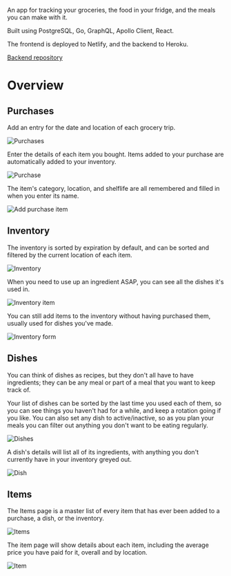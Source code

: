 An app for tracking your groceries, the food in your fridge, and the meals you can make with it.

Built using PostgreSQL, Go, GraphQL, Apollo Client, React.

The frontend is deployed to Netlify, and the backend to Heroku.

[Backend repository](https://github.com/laurakcleve/go-meal)

# Overview

## Purchases

Add an entry for the date and location of each grocery trip.

![Purchases](images/purchases.png)

Enter the details of each item you bought. Items added to your purchase are automatically added to your inventory.

![Purchase](images/purchase.png)

The item's category, location, and shelflife are all remembered and filled in when you enter its name.

![Add purchase item](images/purchase-item-add.gif)

## Inventory

The inventory is sorted by expiration by default, and can be sorted and filtered by the current location of each item.

![Inventory](images/inventory.png)

When you need to use up an ingredient ASAP, you can see all the dishes it's used in.

![Inventory item](images/inventory-item.png)

You can still add items to the inventory without having purchased them, usually used for dishes you've made.

![Inventory form](images/inventory-form.png)

## Dishes

You can think of dishes as recipes, but they don't all have to have ingredients; they can be any meal or part of a meal that you want to keep track of.

Your list of dishes can be sorted by the last time you used each of them, so you can see things you haven't had for a while, and keep a rotation going if you like. You can also set any dish to active/inactive, so as you plan your meals you can filter out anything you don't want to be eating regularly.

![Dishes](images/dishes.png)

A dish's details will list all of its ingredients, with anything you don't currently have in your inventory greyed out.

![Dish](images/dish.png)

## Items

The Items page is a master list of every item that has ever been added to a purchase, a dish, or the inventory.

![Items](images/items.png)

The item page will show details about each item, including the average price you have paid for it, overall and by location.

![Item](images/item.png)
